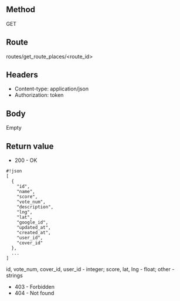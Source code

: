 ## Method ##

GET

## Route ##

routes/get_route_places/<route_id>

## Headers ##

* Content-type: application/json
* Authorization: token

## Body ##

Empty

## Return value ##

* 200 - OK

```
#!json
[
  {
    "id",
    "name",
    "score",
    "vote_num",
    "description",
    "lng",
    "lat",
    "google_id",
    "updated_at",
    "created_at",
    "user_id",
    "cover_id"
  },
  ...
]

```   
id, vote_num, cover_id, user_id - integer; score, lat, lng - float; other - strings

* 403 - Forbidden
* 404 - Not found
